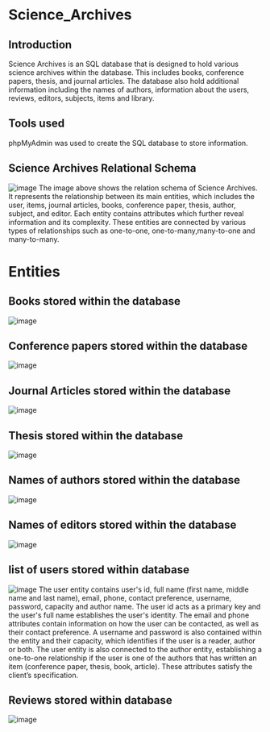 # Science_Archives
## Introduction
Science Archives is an SQL database that is designed to hold various science archives within the database. This includes books, conference papers, thesis, and journal articles. The database also hold additional information including the names of authors, information about the users, reviews, editors, subjects, items and library.

## Tools used
phpMyAdmin was used to create the SQL database to store information. 

## Science Archives Relational Schema 
![image](https://github.com/user-attachments/assets/25b3cd2b-8a1d-4257-beaf-5fd466eceb16)
The image above shows the relation schema of Science Archives. It represents the relationship between its main entities, which includes the user, items, journal articles, books, conference paper, thesis, author, subject, and editor. Each entity contains attributes which further reveal information and its complexity. These entities are connected by various types of relationships such as one-to-one, one-to-many,many-to-one and many-to-many. 

# Entities
## Books stored within the database
![image](https://github.com/user-attachments/assets/94b88cdf-7a39-48e9-b6f2-4157dc4188ef)

## Conference papers stored within the database 
![image](https://github.com/user-attachments/assets/2fc9ecf8-559b-4eec-92d4-be69f9628584)

## Journal Articles stored within the database
![image](https://github.com/user-attachments/assets/b8424054-40c8-4e5d-a0b5-78690ca51901)

## Thesis stored within the database
![image](https://github.com/user-attachments/assets/c2b086cb-bc88-4486-94cb-8b497e99f030)

## Names of authors stored within the database
![image](https://github.com/user-attachments/assets/4bb8d45c-1352-46d9-95c2-5fd4192969b4)

## Names of editors stored within the database
![image](https://github.com/user-attachments/assets/10e8338d-ec1f-4f35-ab8c-f0436d63563c)

## list of users stored within database
![image](https://github.com/user-attachments/assets/208c4c45-5091-44fe-aa70-88f2d3e85c5e)
The user entity contains user's id, full name (first name, middle name and last name), email, phone, contact preference, username, password, capacity and author name. The user id acts as a primary key and the user's full name establishes the user's identity. The email and phone attributes contain information on how the user can be contacted, as well as their contact preference. A username and password is also contained within the entity and their capacity, which identifies if the user is a reader, author or both. The user entity is also connected to the author entity, establishing a one-to-one relationship if the user is one of the authors that has written an item (conference paper, thesis, book, article). These attributes satisfy the client’s specification.

## Reviews stored within database
![image](https://github.com/user-attachments/assets/5506b769-d93f-4687-841c-ecc7dea97e33)


